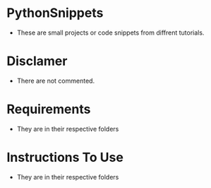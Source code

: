 # PythonSnippets

- These are small projects or code snippets from diffrent tutorials.

# Disclamer

- There are not commented.

# Requirements
 - They are in their respective folders
 
 # Instructions To Use
   - They are in their respective folders
